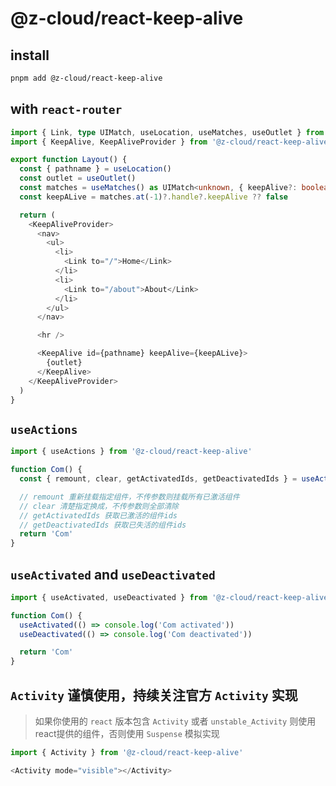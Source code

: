 # @z-cloud/react-keep-alive

## install

```bash
pnpm add @z-cloud/react-keep-alive
```

## with `react-router`

```ts
import { Link, type UIMatch, useLocation, useMatches, useOutlet } from 'react-router'
import { KeepAlive, KeepAliveProvider } from '@z-cloud/react-keep-alive'

export function Layout() {
  const { pathname } = useLocation()
  const outlet = useOutlet()
  const matches = useMatches() as UIMatch<unknown, { keepAlive?: boolean }>[]
  const keepALive = matches.at(-1)?.handle?.keepAlive ?? false

  return (
    <KeepAliveProvider>
      <nav>
        <ul>
          <li>
            <Link to="/">Home</Link>
          </li>
          <li>
            <Link to="/about">About</Link>
          </li>
        </ul>
      </nav>

      <hr />

      <KeepAlive id={pathname} keepAlive={keepALive}>
        {outlet}
      </KeepAlive>
    </KeepAliveProvider>
  )
}
```

## `useActions`

```ts
import { useActions } from '@z-cloud/react-keep-alive'

function Com() {
  const { remount, clear, getActivatedIds, getDeactivatedIds } = useActions()

  // remount 重新挂载指定组件，不传参数则挂载所有已激活组件
  // clear 清楚指定换成，不传参数则全部清除
  // getActivatedIds 获取已激活的组件ids
  // getDeactivatedIds 获取已失活的组件ids
  return 'Com'
}
```

## `useActivated` and `useDeactivated`

```ts
import { useActivated, useDeactivated } from '@z-cloud/react-keep-alive'

function Com() {
  useActivated(() => console.log('Com activated'))
  useDeactivated(() => console.log('Com deactivated'))

  return 'Com'
}
```

## `Activity` 谨慎使用，持续关注官方 `Activity` 实现

> 如果你使用的 `react` 版本包含 `Activity` 或者 `unstable_Activity` 则使用react提供的组件，否则使用 `Suspense` 模拟实现

```ts
import { Activity } from '@z-cloud/react-keep-alive'

<Activity mode="visible"></Activity>
```
